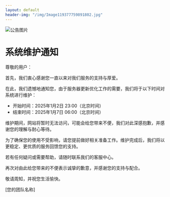 ```yaml
---
layout: default
header-img: "/img/Image119377759891802.jpg"
---
```


![公告图片](/img/announcement-image.jpg)
# 系统维护通知

尊敬的用户：

首先，我们衷心感谢您一直以来对我们服务的支持与厚爱。

在此，我们遗憾地通知您，由于服务器更新优化工作的需要，我们将于以下时间对系统进行维护：

- 开始时间：2025年1月2日 23:00（北京时间）
- 结束时间：2025年1月7日 06:00（北京时间）

维护期间，网站将暂时无法访问，可能会给您带来不便，我们对此深感抱歉，并感谢您的理解与耐心等待。

为了确保您的使用不受影响，请您提前做好相关准备工作。维护完成后，我们将以更稳定、更优质的服务回馈您的支持。

若有任何疑问或需要帮助，请随时联系我们的客服中心。

再次对由此给您带来的不便表示诚挚的歉意，并感谢您的支持与配合。

敬请周知，并祝您生活愉快。

[您的团队名称]
 
